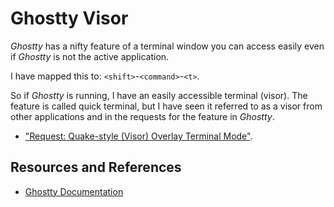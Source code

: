 # Ghostty Visor

*Ghostty* has a nifty feature of a terminal window you can access easily even if *Ghostty* is not the active application.

I have mapped this to: `<shift>`-`<command>`-`<t>`.

So if *Ghostty* is running, I have an easily accessible terminal (visor). The feature is called quick terminal, but I have seen it referred to as a visor from other applications and in the requests for the feature in *Ghostty*.

- ["Request: Quake-style (Visor) Overlay Terminal Mode"](https://github.com/ghostty-org/ghostty/discussions/3733).

## Resources and References

- [Ghostty Documentation](https://ghostty.org/docs/config/keybind/reference#toggle_quick_terminal)
